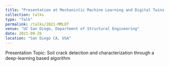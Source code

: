 ```yaml
---
title: "Presentation at Mechanistic Machine Learning and Digital Twins for Computational Science, Engineering & Technology (MMLDT-CSET 2021)"
collection: talks
type: "Talk"
permalink: /talks/2021-MMLDT
venue: "UC San Diego, Department of Structural Engineering"
date: 2021-09-26
location: "San Diego CA, USA"
---
```


Presentation Topic: Soil crack detection and characterization through a deep-learning based algorithm
